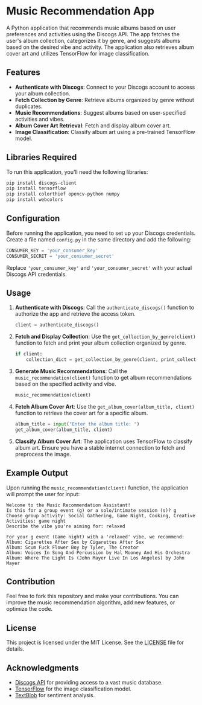 # Music Recommendation App

A Python application that recommends music albums based on user preferences and activities using the Discogs API. The app fetches the user's album collection, categorizes it by genre, and suggests albums based on the desired vibe and activity. The application also retrieves album cover art and utilizes TensorFlow for image classification.

## Features

- **Authenticate with Discogs**: Connect to your Discogs account to access your album collection.
- **Fetch Collection by Genre**: Retrieve albums organized by genre without duplicates.
- **Music Recommendations**: Suggest albums based on user-specified activities and vibes.
- **Album Cover Art Retrieval**: Fetch and display album cover art.
- **Image Classification**: Classify album art using a pre-trained TensorFlow model.

## Libraries Required

To run this application, you'll need the following libraries:

```bash
pip install discogs-client
pip install tensorflow
pip install colorthief opencv-python numpy
pip install webcolors
```

## Configuration

Before running the application, you need to set up your Discogs credentials. Create a file named `config.py` in the same directory and add the following:

```python
CONSUMER_KEY = 'your_consumer_key'
CONSUMER_SECRET = 'your_consumer_secret'
```

Replace `'your_consumer_key'` and `'your_consumer_secret'` with your actual Discogs API credentials.

## Usage

1. **Authenticate with Discogs**:
   Call the `authenticate_discogs()` function to authorize the app and retrieve the access token.

   ```python
   client = authenticate_discogs()
   ```

2. **Fetch and Display Collection**:
   Use the `get_collection_by_genre(client)` function to fetch and print your album collection organized by genre.

   ```python
   if client:
       collection_dict = get_collection_by_genre(client, print_collection=True)
   ```

3. **Generate Music Recommendations**:
   Call the `music_recommendation(client)` function to get album recommendations based on the specified activity and vibe.

   ```python
   music_recommendation(client)
   ```

4. **Fetch Album Cover Art**:
   Use the `get_album_cover(album_title, client)` function to retrieve the cover art for a specific album.

   ```python
   album_title = input("Enter the album title: ")
   get_album_cover(album_title, client)
   ```

5. **Classify Album Cover Art**:
   The application uses TensorFlow to classify album art. Ensure you have a stable internet connection to fetch and preprocess the image.

## Example Output

Upon running the `music_recommendation(client)` function, the application will prompt the user for input:

```
Welcome to the Music Recommendation Assistant!
Is this for a group event (g) or a solo/intimate session (s)? g
Choose group activity: Social Gathering, Game Night, Cooking, Creative Activities: game night
Describe the vibe you're aiming for: relaxed

For your g event (Game night) with a 'relaxed' vibe, we recommend:
Album: Cigarettes After Sex by Cigarettes After Sex
Album: Scum Fuck Flower Boy by Tyler, The Creator
Album: Voices In Song And Percussion by Hal Mooney And His Orchestra
Album: Where The Light Is (John Mayer Live In Los Angeles) by John Mayer
```

## Contribution

Feel free to fork this repository and make your contributions. You can improve the music recommendation algorithm, add new features, or optimize the code.

## License

This project is licensed under the MIT License. See the [LICENSE](LICENSE) file for details.

## Acknowledgments

- [Discogs API](https://www.discogs.com/developers/) for providing access to a vast music database.
- [TensorFlow](https://www.tensorflow.org/) for the image classification model.
- [TextBlob](https://textblob.readthedocs.io/en/dev/) for sentiment analysis.
